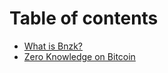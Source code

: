 # Table of contents

* [What is Bnzk?](README.md)
* [Zero Knowledge on Bitcoin](zero-knowledge-on-bitcoin.md)
